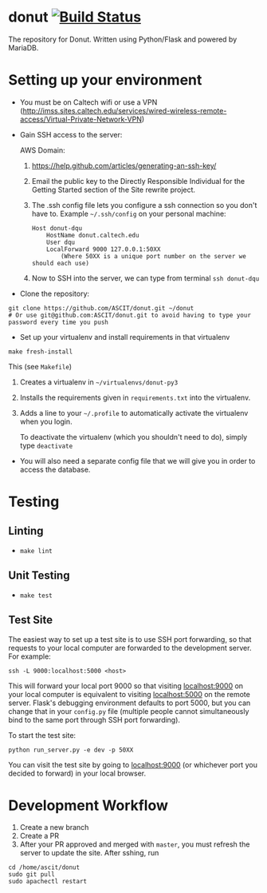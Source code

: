 # donut [![Build Status](https://github.com/ASCIT/donut/workflows/Python%20CI/badge.svg?branch=master)](https://github.com/ASCIT/donut/actions)
The repository for Donut. Written using Python/Flask and powered by MariaDB.

# Setting up your environment
- You must be on Caltech wifi or use a VPN (http://imss.sites.caltech.edu/services/wired-wireless-remote-access/Virtual-Private-Network-VPN)
- Gain SSH access to the server:

   AWS Domain:

   1. https://help.github.com/articles/generating-an-ssh-key/

   2. Email the public key to the Directly Responsible Individual for the Getting Started section of the Site rewrite project.

   3. The .ssh config file lets you configure a ssh connection so you don't have to.
   Example `~/.ssh/config` on your personal machine:
      ```
      Host donut-dqu
          HostName donut.caltech.edu
          User dqu
          LocalForward 9000 127.0.0.1:50XX
              (Where 50XX is a unique port number on the server we should each use)
      ```
   4. Now to SSH into the server, we can type from terminal `ssh donut-dqu`

- Clone the repository:
```ssh
git clone https://github.com/ASCIT/donut.git ~/donut
# Or use git@github.com:ASCIT/donut.git to avoid having to type your password every time you push
```
- Set up your virtualenv and install requirements in that virtualenv
```
make fresh-install
```
This (see `Makefile`)
1. Creates a virtualenv in `~/virtualenvs/donut-py3`
2. Installs the requirements given  in `requirements.txt` into the virtualenv.
3. Adds a line to your `~/.profile` to automatically activate the virtualenv when you login.

   To deactivate the virtualenv (which you shouldn't need to do), simply type `deactivate`


- You will also need a separate config file that we will give you in order to access the database.

# Testing
## Linting
- `make lint`

## Unit Testing
- `make test`

## Test Site
The easiest way to set up a test site is to use SSH port forwarding, so that requests to your local computer are forwarded to the development server. For example:
```
ssh -L 9000:localhost:5000 <host>
```
This will forward your local port 9000 so that visiting [localhost:9000](http://localhost:9000) on your local computer is equivalent to visiting [localhost:5000](http://localhost:5000) on the remote server. Flask's debugging environment defaults to port 5000, but you can change that in your `config.py` file (multiple people cannot simultaneously bind to the same port through SSH port forwarding).

To start the test site:
```
python run_server.py -e dev -p 50XX
```
You can visit the test site by going to [localhost:9000](http://localhost:9000) (or whichever port you decided to forward) in your local browser.

# Development Workflow
1. Create a new branch
2. Create a PR
3. After your PR approved and merged with `master`, you must refresh the server to update the site. After sshing, run 
```
cd /home/ascit/donut
sudo git pull
sudo apachectl restart
```
